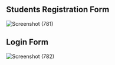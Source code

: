 ## Students Registration Form

![Screenshot (781)](https://github.com/wassi10/Student-Management/assets/91429665/ef46b218-0e23-4f0c-8ae3-80c6aa58b7c4)

## Login Form
![Screenshot (782)](https://github.com/wassi10/Student-Management/assets/91429665/4bb631e7-9447-44c5-8b76-332abed55284)
